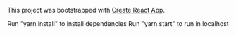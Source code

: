 This project was bootstrapped with [Create React App](https://github.com/facebookincubator/create-react-app).

Run "yarn install" to install dependencies
Run "yarn start" to run in localhost